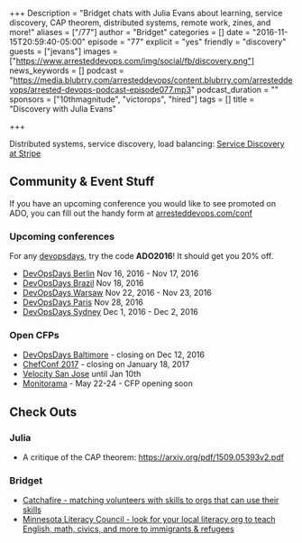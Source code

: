 +++
Description = "Bridget chats with Julia Evans about learning, service discovery, CAP theorem, distributed systems, remote work, zines, and more!"
aliases = ["/77"]
author = "Bridget"
categories = []
date = "2016-11-15T20:59:40-05:00"
episode = "77"
explicit = "yes"
friendly = "discovery"
guests = ["jevans"]
images = ["https://www.arresteddevops.com/img/social/fb/discovery.png"]
news_keywords = []
podcast = "https://media.blubrry.com/arresteddevops/content.blubrry.com/arresteddevops/arrested-devops-podcast-episode077.mp3"
podcast_duration = ""
sponsors = ["10thmagnitude", "victorops", "hired"]
tags = []
title = "Discovery with Julia Evans"

+++

Distributed systems, service discovery, load balancing: [Service Discovery at Stripe](https://stripe.com/blog/service-discovery-at-stripe)

## Community & Event Stuff

If you have an upcoming conference you would like to see promoted on ADO, you can fill out the handy form at [arresteddevops.com/conf](https://arresteddevops.com/conf)

### Upcoming conferences

For any [devopsdays](http://devopsdays.org), try the code **ADO2016**! It should get you 20% off.

* [DevOpsDays Berlin](https://www.devopsdays.org/events/2016-berlin/welcome) Nov 16, 2016 - Nov 17, 2016
* [DevOpsDays Brazil](https://www.devopsdays.org/events/2016-brasilia/welcome) Nov 18, 2016
* [DevOpsDays Warsaw](https://www.devopsdays.org/events/2016-warsaw/welcome) Nov 22, 2016 - Nov 23, 2016
* [DevOpsDays Paris](https://www.devopsdays.org/events/2016-paris/welcome) Nov 28, 2016
* [DevOpsDays Sydney](https://www.devopsdays.org/events/2016-sydney/welcome) Dec 1, 2016 - Dec 2, 2016


### Open CFPs

* [DevOpsDays Baltimore](https://devopsdaysbaltimore2017.busyconf.com/proposals/new) - closing on Dec 12, 2016
* [ChefConf 2017](https://chefconf.chef.io) - closing on January 18, 2017
* [Velocity San Jose](http://conferences.oreilly.com/velocity/vl-ca) until Jan 10th
* [Monitorama](http://monitorama.com/#cfp) - May 22-24 - CFP opening soon



## Check Outs

### Julia
- A critique of the CAP theorem: https://arxiv.org/pdf/1509.05393v2.pdf

### Bridget
- [Catchafire - matching volunteers with skills to orgs that can use their skills](https://www.catchafire.org/)
- [Minnesota Literacy Council - look for your local literacy org to teach English, math, civics, and more to immigrants & refugees](http://mnliteracy.org/)

